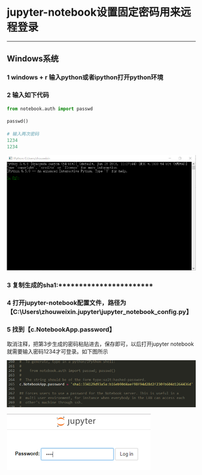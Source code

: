 # jupyter-notebook设置固定密码用来远程登录
---

## Windows系统

### 1 windows + r 输入python或者ipython打开python环境

### 2 输入如下代码

```python
from notebook.auth import passwd

passwd()

# 输入两次密码
1234
1234
```

![](images/python.png)

### 3 复制生成的sha1:***********************

### 4 打开jupyter-notebook配置文件，路径为【C:\Users\zhouweixin\.jupyter\jupyter_notebook_config.py】

### 5 找到【c.NotebookApp.password】

取消注释，把第3步生成的密码粘贴进去，保存即可，以后打开jupyter notebook就需要输入密码1234才可登录。如下图所示

![](images/password.png)

![](images/login.png)




